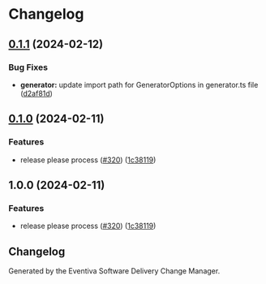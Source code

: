 # Changelog

## [0.1.1](https://github.com/Eventiva/Eventiva/compare/workflows/generator-v0.1.0...workflows/generator-v0.1.1) (2024-02-12)


### Bug Fixes

* **generator:** update import path for GeneratorOptions in generator.ts file ([d2af81d](https://github.com/Eventiva/Eventiva/commit/d2af81db638921d0e5121624da4c05b0737f589a))

## [0.1.0](https://github.com/eventiva/eventiva/compare/workflows/generator-v1.0.0...workflows/generator-v0.1.0) (2024-02-11)


### Features

* release please process ([#320](https://github.com/eventiva/eventiva/issues/320)) ([1c38119](https://github.com/eventiva/eventiva/commit/1c381194c332e6142c3ccfcda630fcea494efb4b))

## 1.0.0 (2024-02-11)


### Features

* release please process ([#320](https://github.com/Eventiva/Eventiva/issues/320)) ([1c38119](https://github.com/Eventiva/Eventiva/commit/1c381194c332e6142c3ccfcda630fcea494efb4b))

## Changelog

Generated by the Eventiva Software Delivery Change Manager.
